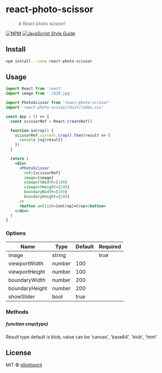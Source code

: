 # react-photo-scissor

> A React photo scissor!

[![NPM](https://img.shields.io/npm/v/react-photo-scissor.svg)](https://www.npmjs.com/package/react-photo-scissor) [![JavaScript Style Guide](https://img.shields.io/badge/code_style-standard-brightgreen.svg)](https://standardjs.com)

## Install

```bash
npm install --save react-photo-scissor
```

## Usage

```jsx
import React from 'react'
import image from './629.jpg'

import PhotoScissor from 'react-photo-scissor'
import 'react-photo-scissor/dist/index.css'

const App = () => {
  const scissorRef = React.createRef()

  function onCrop() {
    scissorRef.current.crop().then(result => {
      console.log(result)
    })
  }

  return (
    <div>
      <PhotoScissor
        ref={scissorRef}
        image={image}
        viewportWidth={100}
        viewportHeight={100}
        boundaryWidth={200}
        boundaryHeight={200}
      />
      <button onClick={onCrop}>Crop</button>
    </div>
  )
}
```

### Options

| Name  | Type | Default | Required |
| ------------- | ------------- | ------------- | ------------- |
| image          | string  |      | true
| viewportWidth  | number  | 100  |
| viewportHeight | number  | 100  |
| boundaryWidth  | number  | 200  |
| boundaryHeight | number  | 200  |
| showSlider     | bool    | true |

### Methods

##### function crop(type)

Result type default is blob, value can be 'canvas', 'base64', 'blob', 'html'

## License

MIT © [elliottspirit](https://github.com/elliottspirit)
